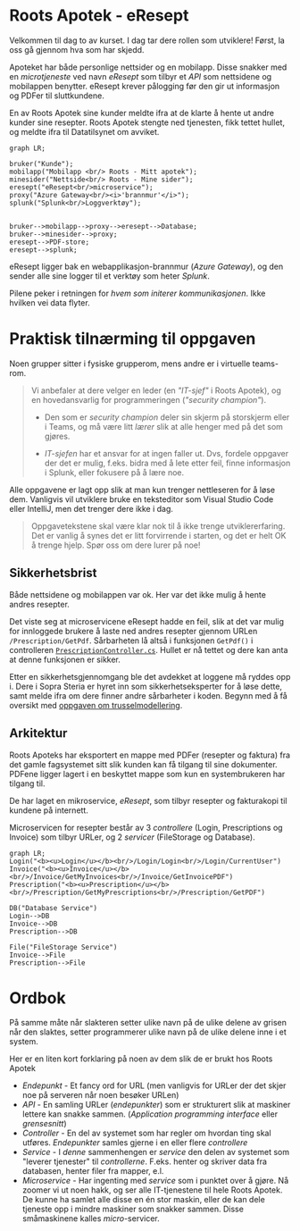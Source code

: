 # Roots Apotek - eResept

Velkommen til dag to av kurset. I dag tar dere rollen som utviklere! Først, la oss gå gjennom hva som har skjedd.

Apoteket har både personlige nettsider og en mobilapp. Disse snakker med en *microtjeneste* ved navn *eResept* som tilbyr et *API* som nettsidene og mobilappen benytter. eResept krever pålogging før den gir ut informasjon og PDFer til sluttkundene.

En av Roots Apotek sine kunder meldte ifra at de klarte å hente ut andre kunder sine resepter. Roots Apotek stengte ned tjenesten, fikk tettet hullet, og meldte ifra til Datatilsynet om avviket.


```mermaid
graph LR;

bruker("Kunde");
mobilapp("Mobilapp <br/> Roots - Mitt apotek");
minesider("Nettside<br/> Roots - Mine sider");
eresept("eResept<br/>microservice");
proxy("Azure Gateway<br/><i>'brannmur'</i>");
splunk("Splunk<br/>Loggverktøy");


bruker-->mobilapp-->proxy-->eresept-->Database;
bruker-->minesider-->proxy;
eresept-->PDF-store;
eresept-->splunk;

```

eResept ligger bak en webapplikasjon-brannmur (*Azure Gateway*), og den sender alle sine logger til et verktøy som heter *Splunk*.

Pilene peker i retningen for *hvem som initerer kommunikasjonen*. Ikke hvilken vei data flyter.
 

# Praktisk tilnærming til oppgaven
Noen grupper sitter i fysiske grupperom, mens andre er i virtuelle teams-rom. 

> Vi anbefaler at dere velger en leder (en *"IT-sjef"* i Roots Apotek), og en hovedansvarlig for programmeringen (*"security champion"*). 
>
> * Den som er *security champion* deler sin skjerm på storskjerm eller i Teams, og må være litt *lærer* slik at alle henger med på det som gjøres.
>
> * *IT-sjefen* har et ansvar for at ingen faller ut. Dvs, fordele oppgaver der det er mulig, f.eks. bidra med å lete etter feil, finne informasjon i Splunk, eller fokusere på å lære noe. 

Alle oppgavene er lagt opp slik at man kun trenger nettleseren for å løse dem. Vanligvis vil utviklere bruke en teksteditor som Visual Studio Code eller IntelliJ, men det trenger dere ikke i dag.

> Oppgavetekstene skal være klar nok til å ikke trenge utviklererfaring.
> Det er vanlig å synes det er litt forvirrende i starten, og det er helt 
> OK å trenge hjelp. Spør oss om dere lurer på noe!

## Sikkerhetsbrist
Både nettsidene og mobilappen var ok. Her var det ikke mulig å hente andres resepter. 

Det viste seg at microservicene eResept hadde en feil, slik at det var mulig for innloggede brukere å laste ned andres resepter gjennom URLen `/Prescription/GetPdf`. 
Sårbarheten lå altså i funksjonen `GetPdf()` i controlleren [`PrescriptionController.cs`](RootsPrescription/Controllers/PrescriptionController.cs). Hullet er nå tettet og dere kan anta at denne funksjonen er sikker.

Etter en sikkerhetsgjennomgang ble det avdekket at loggene må ryddes opp i. Dere i Sopra Steria er hyret inn som sikkerhetseksperter for å løse dette, samt melde ifra om dere finner andre sårbarheter i koden. Begynn med å få oversikt med [oppgaven om trusselmodellering](Oppgaver/0_trusselmodellering.md).


## Arkitektur
Roots Apoteks har eksportert en mappe med PDFer (resepter og faktura) fra det gamle fagsystemet sitt slik kunden kan få tilgang til sine dokumenter. PDFene ligger lagert i en beskyttet mappe som kun en systembrukeren har tilgang til. 

De har laget en mikroservice, *eResept*, som tilbyr resepter og fakturakopi til kundene på internett.

Microservicen for resepter består av 3 *controllere* (Login, Prescriptions og Invoice) som tilbyr URLer, og 2 *servicer* (FileStorage og Database).

```mermaid
graph LR;
Login("<b><u>Login</u></b><br/>/Login/Login<br/>/Login/CurrentUser")
Invoice("<b><u>Invoice</u></b><br/>/Invoice/GetMyInvoices<br/>/Invoice/GetInvoicePDF")
Prescription("<b><u>Prescription</u></b><br/>/Prescription/GetMyPrescriptions<br/>/Prescription/GetPDF")

DB("Database Service")
Login-->DB
Invoice-->DB
Prescription-->DB

File("FileStorage Service")
Invoice-->File
Prescription-->File
```

# Ordbok
På samme måte når slakteren setter ulike navn på de ulike delene av grisen når den slaktes, setter programmerer ulike navn på de ulike delene inne i et system.

Her er en liten kort forklaring på noen av dem slik de er brukt hos Roots Apotek
- *Endepunkt* - Et fancy ord for URL (men vanligvis for URLer der det skjer noe på serveren når noen besøker URLen)
- *API* - En samling URLer (*endepunkter*) som er strukturert slik at maskiner lettere kan snakke sammen. (*Application programming interface* eller *grensesnitt*)
- *Controller* - En del av systemet som har regler om hvordan ting skal utføres. *Endepunkter* samles gjerne i en eller flere *controllere*
- *Service* - I *denne* sammenhengen er *service* den delen av systemet som "leverer tjenester" til *controllerne*. F.eks. henter og skriver data fra databasen, henter filer fra mapper, e.l.
- *Microservice* - Har ingenting med *service* som i punktet over å gjøre. Nå zoomer vi ut noen hakk, og ser alle IT-tjenestene til hele Roots Apotek. De kunne ha samlet alle disse en én stor maskin, eller de kan dele tjeneste opp i mindre maskiner som snakker sammen. Disse småmaskinene kalles *micro*-servicer.
